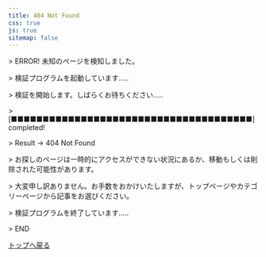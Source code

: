 ```yaml
---
title: 404 Not Found
css: true
js: true
sitemap: false
---
```


<div id="console-wrapper">
    <div id="console">
        <p>> ERROR! 未知のページを検知しました。</p>
        <p>> 検証プログラムを起動しています.....</p>
        <p>> 検証を開始します。しばらくお待ちください.....</p>
        <p>> [■■■■■■■■■■■■■■■■■■■■■■■■■■■■■■■■■■■■■■] completed!</p>
        <p>> Result -> 404 Not Found</p>
        <p>> お探しのページは一時的にアクセスができない状況にあるか、移動もしくは削除された可能性があります。</p>
        <p>> 大変申し訳ありません。お手数をおかけいたしますが、トップページやカテゴリーページから記事をお選びください。</p>
        <p>> 検証プログラムを終了しています.....</p>
        <p>> END</p>
    </div>
</div>

[トップへ戻る](/)
